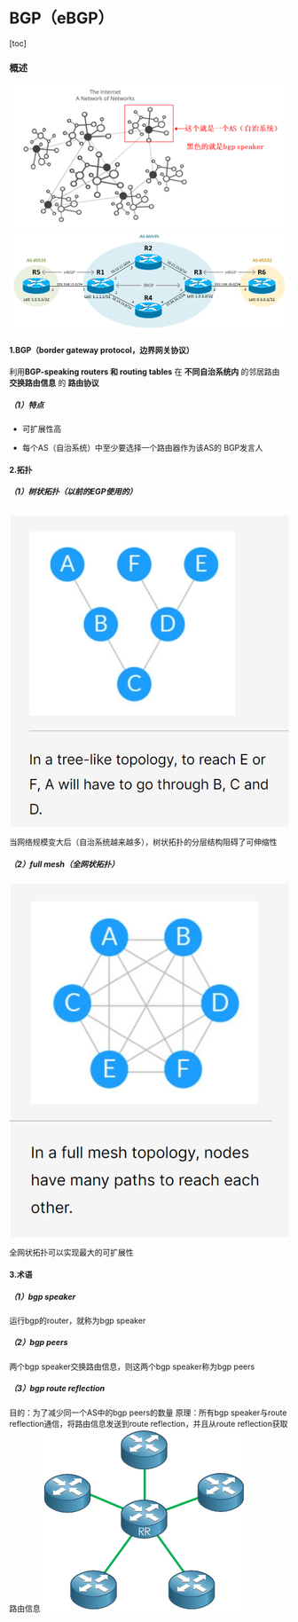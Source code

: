 # BGP（eBGP）
[toc]

### 概述

![](./imgs/bgp_05.png)
![](./imgs/bgp_01.png)

#### 1.BGP（border gateway protocol，边界网关协议）
利用**BGP-speaking routers 和 routing tables** 在 **不同自治系统内** 的邻居路由 **交换路由信息** 的 **路由协议**

##### （1）特点
* 可扩展性高

* 每个AS（自治系统）中至少要选择一个路由器作为该AS的 BGP发言人

#### 2.拓扑

##### （1）树状拓扑（以前的EGP使用的）
![](./imgs/bgp_02.png)

当网络规模变大后（自治系统越来越多），树状拓扑的分层结构阻碍了可伸缩性

##### （2）full mesh（全网状拓扑）
![](./imgs/bgp_03.png)

全网状拓扑可以实现最大的可扩展性

#### 3.术语

##### （1）bgp speaker
运行bgp的router，就称为bgp speaker

##### （2）bgp peers
两个bgp speaker交换路由信息，则这两个bgp speaker称为bgp peers

##### （3）bgp route reflection
目的：为了减少同一个AS中的bgp peers的数量
原理：所有bgp speaker与route reflection通信，将路由信息发送到route reflection，并且从route reflection获取路由信息
![](./imgs/bgp_04.png)
